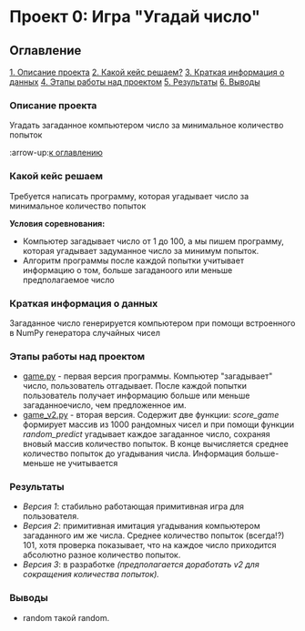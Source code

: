 # Проект 0: Игра "Угадай число"

## Оглавление
[1. Описание проекта](https://github.com/dzianisblr/sf_dspro/blob/IDE/project_0/README.MD#Описание-проекта)
[2. Какой кейс решаем?](https://github.com/dzianisblr/sf_dspro/blob/IDE/project_0/README.MD#Какой-кейс-решаем)
[3. Краткая информация о данных](https://github.com/dzianisblr/sf_dspro/blob/IDE/project_0/README.MD#Краткая-информация-о-данных)
[4. Этапы работы над проектом](https://github.com/dzianisblr/sf_dspro/blob/IDE/project_0/README.MD#Этапы-работы-над-проектом)
[5. Результаты](https://github.com/dzianisblr/sf_dspro/blob/IDE/project_0/README.MD#Результаты)
[6. Выводы](https://github.com/dzianisblr/sf_dspro/blob/IDE/project_0/README.MD#Выводы)

### Описание проекта
Угадать загаданное компьютером число за минимальное количество попыток

:arrow-up:[к оглавлению](https://github.com/dzianisblr/sf_dspro/blob/IDE/project_0/README.MD#Оглавление)

### Какой кейс решаем
Требуется написать программу, которая угадывает число за минимальное количество попыток

**Условия соревнования:**
- Компьютер загадывает число от 1 до 100, а мы пишем программу, которая угадывает задуманное число за минимум попыток.
- Алгоритм программы после каждой попытки  учитывает информацию о том, больше загаданоого или меньше предполагаемое число

### Краткая информация о данных
Загаданное число генерируется компьютером при помощи встроенного в NumPy генератора случайных чисел

### Этапы работы над проектом
- [game.py](https://github.com/dzianisblr/sf_dspro/blob/IDE/project_0/game.py) - первая версия программы. Компьютер "загадывает" число, пользователь отгадывает. После каждой попытки пользователь получает информацию больше или меньше загаданноечисло, чем предложенное им.
- [game_v2.py](https://github.com/dzianisblr/sf_dspro/blob/IDE/project_0/game_v2.py) - вторая версия. Содержит две функции: *score_game* формирует массив из 1000 рандомных чисел и при помощи функции *random_predict* угадывает каждое загаданное число, сохраняя вновый массив количество попыток. В конце вычисляется среднее количество попыток до угадывания числа. Информация больше-меньше не учитывается

### Результаты
- *Версия 1*: стабильно работающая примитивная игра для пользователя.
- *Версия 2*: примитивная имитация угадывания компьютером загаданного им же числа. Среднее количество попыток (всегда!?) 101, хотя проверка показывает, что на каждое число приходится абсолютно разное количество попыток.
- *Версия 3*: в разработке *(предполагается доработать v2 для сокращения количества попыток).*

### Выводы
- random такой random.